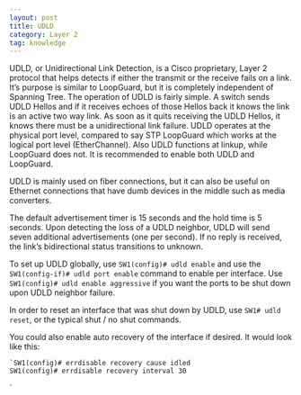 ```yaml
---
layout: post
title: UDLD
category: Layer 2
tag: knowledge
---
```

UDLD, or Unidirectional Link Detection, is a Cisco proprietary, Layer 2 protocol that helps detects if either the transmit or the receive fails on a link. It’s purpose is similar to LoopGuard, but it is completely independent of Spanning Tree. The operation of UDLD is fairly simple. A switch sends UDLD Hellos and if it receives echoes of those Hellos back it knows the link is an active two way link. As soon as it quits receiving the UDLD Hellos, it knows there must be a unidirectional link failure. UDLD operates at the physical port level, compared to say STP LoopGuard which works at the logical port level (EtherChannel). Also UDLD functions at linkup, while LoopGuard does not. It is recommended to enable both UDLD and LoopGuard.

UDLD is mainly used on fiber connections, but it can also be useful on Ethernet connections that have dumb devices in the middle such as media converters.

The default advertisement timer is 15 seconds and the hold time is 5 seconds. Upon detecting the loss of a UDLD neighbor, UDLD will send seven additional advertisements (one per second). If no reply is received, the link’s bidirectional status transitions to unknown.

To set up UDLD globally, use `SW1(config)# udld enable` and use the `SW1(config-if)# udld port enable` command to enable per interface. Use `SW1(config)# udld enable aggressive` if you want the ports to be shut down upon UDLD neighbor failure.

In order to reset an interface that was shut down by UDLD, use `SW1# udld reset`, or the typical shut / no shut commands.

You could also enable auto recovery of the interface if desired. It would look like this:
```
`SW1(config)# errdisable recovery cause idled
SW1(config)# errdisable recovery interval 30
```
`

